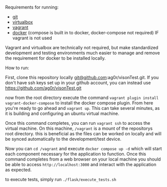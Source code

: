 Requirements for running:
- [git](https://git-scm.com/book/en/v2/Getting-Started-Installing-Git)
- [virtualbox](https://www.virtualbox.org/wiki/Downloads)
- [vagrant](https://www.virtualbox.org/wiki/Downloads)
- [docker](https://docs.docker.com/get-docker/) (compose is built in to docker, docker-compose not required) IF vagrant is not used

Vagrant and virtualbox are technically not required, but make standardized development and testing environments much easier to manage and remove the requirement for docker to be installed locally.


How to run:

First, clone this repository locally git@github.com:ag0r/visonTest.git. If you don't have ssh keys set up in your github account, you can instead use https://github.com/ag0r/visonTest.git

now from the root directory execute the command `vagrant plugin install vagrant-docker-compose` to install the docker compose plugin. From here you're ready to go ahead and `vagrant up`. This can take several minutes, as it is building and configuring an ubuntu virtual machine.

Once this command completes, you can run `vagrant ssh` to access the virtual machine. On this machine, `/vagrant` is a mount of the repositorys root directory. this is beneficial as the files can be worked on locally and will be synced automatically to the development/test device.

Now you can `cd /vagrant` and execute `docker compose up -d` which will start each component necessary for the application to function. Once this command completes from a web browser on your local machine you should be able to access `http://localhost:3000` and interact with the application as expected. 

to execute tests, simply run `./flask/execute_tests.sh`
